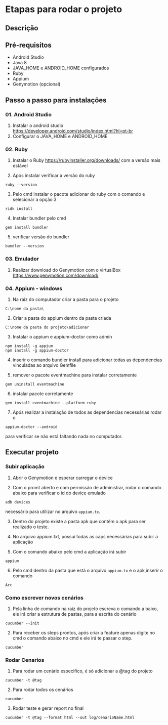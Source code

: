 # Etapas para rodar o projeto 

## Descrição 

## Pré-requisitos

- Android Studio
- Java 8
- JAVA_HOME e ANDROID_HOME configurados
- Ruby
- Appium
- Genymotion (opcional)

## Passo a passo para instalações

### 01. Android Studio 

1. Instalar o android studio https://developer.android.com/studio/index.html?hl=pt-br 
2. Configurar o JAVA_HOME e ANDROID_HOME

### 02. Ruby 

1. Instalar o Ruby https://rubyinstaller.org/downloads/ com a versão mais estável 

2. Após instalar verificar a versão do ruby 
```
ruby --version
```
3. Pelo cmd instalar o pacote adicionar do ruby com o comando e selecionar a opção 3 

```
ridk install
``` 

4. Instalar bundler pelo cmd 

```
gem install bundler
``` 

5. verificar versão do bundler 

```
bundler --version
```

### 03. Emulador
1. Realizar download do Genymotion com o virtualBox https://www.genymotion.com/download/

### 04. Appium - windows

1. Na raiz do computador criar a pasta para o projeto 
```
C:\nome da pasta\
```
2. Criar a pasta do appium dentro da pasta criada
```
C:\nome da pasta do projeto\adicionar
```
3. Instalar o appium e appium-doctor como admin 
```
npm install -g appium
npm install -g appium-doctor 
```
4. inserir o comando bundler install para adicionar todas as dependencias vinculadas ao arquivo Gemfile

5. remover o pacote eventmachine para instalar corretamente 
```
gem uninstall eventmachine
```
6. instalar pacote corretamente
```
gem install eventmachine --platform ruby
```
7. Após realizar a instalação de todos as dependencias necessárias rodar o 
``` 
appium-doctor --android
```
para verificar se não está faltando nada no computador.

## Executar projeto

### Subir aplicação 

1. Abrir o Genymotion e esperar carregar o device 

2. Com o promt aberto e com permissão de administrar, rodar o comando abaixo para verificar o id do device emulado 

 ```
 adb devices
 ``` 
necessário para utilizar no arquivo ```appium.tx```.

3. Dentro do projeto existe a pasta apk que contém o  apk para ser realizado o teste.

4. No arquivo appium.txt, possui todas as caps necessárias para subir a aplicação 

5. Com o comando abaixo pelo cmd a aplicação irá subir

```
appium
``` 
 
6. Pelo cmd dentro da pasta que está o arquivo ```appium.tx``` e o apk,inserir o comando 
```
Arc
```

### Como escrever novos cenários 

1. Pela linha de comando na raiz do projeto escreva o comando a baixo, ele irá criar a estrutura de pastas, para a escrita do cenário

```
cucumber --init
``` 

2. Para receber os steps prontos, após criar a feature apenas digite no cmd o comando abaixo no cmd e ele irá te passar o step. 

```
cucumber
```

### Rodar Cenarios


1. Para rodar um cenário especifico, é só adicionar a @tag do projeto 

```
cucumber -t @tag 
```

2. Para rodar todos os cenários 

```
cucumber
```

3. Rodar teste e gerar report no final 

```
cucumber -t @tag --format html --out log/cenarioName.html
```
